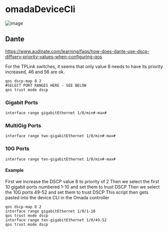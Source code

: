 # omadaDeviceCli

![image](https://github.com/1024jon/omadaDeviceCli/assets/8061767/a50b8472-9f29-42d5-9b79-1f73ea49a6c0)


## Dante ##
https://www.audinate.com/learning/faqs/how-does-dante-use-dscp-diffserv-priority-values-when-configuring-qos

For the TPLink switches, it seems that only value 8 needs to have its priority increased, 46 and 56 are ok.
```
qos dscp-map 8 2
#SELECT PORT RANGES HERE - SEE BELOW
qos trust mode dscp

```

### Gigabit Ports ###

```
interface range gigabitEthernet 1/0/min#-max#
```

### MultiGig Ports ###

```
interface range two-gigabitEthernet 1/0/min#-max#
```

### 10G Ports ###

```
interface range ten-gigabitEthernet 1/0/min#-max#
```

#### Example ####
First we increase the DSCP value 8 to priority of 2
Then we select the first 10 gigabit ports numbered 1-10 and set them to trust DSCP
Then we select the 10G ports 49-52 and set them to trust DSCP
This script then gets pasted into the device CLI in the Omada controller
```
qos dscp-map 8 2
interface range gigabitEthernet 1/0/1-10
qos trust mode dscp
interface range ten-gigabitEthernet 1/0/49-52
qos trust mode dscp
```
